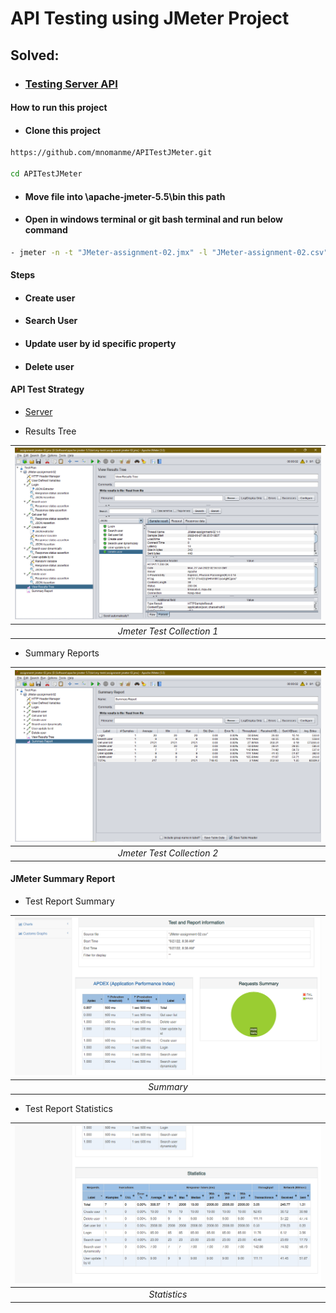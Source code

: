 # API Testing using JMeter Project

## **Solved:**

- ### [Testing Server API](http://dmoney.professionaltrainingbd.com)

#### How to run this project

- #### Clone this project

```bash
https://github.com/mnomanme/APITestJMeter.git

cd APITestJMeter
```

- #### Move file into **\apache-jmeter-5.5\bin** this path

- #### Open in windows terminal or git bash terminal and run below command

```bash
- jmeter -n -t "JMeter-assignment-02.jmx" -l "JMeter-assignment-02.csv" -e -o Reports
```

#### Steps

- #### Create user

- #### Search User

- #### Update user by id specific property

- #### Delete user

#### API Test Strategy

- [Server](https://demoqa.com/BookStore/v1/Books)

- Results Tree

| ![Jmeter Results Tree](./Images/test_collection.png) |
| :--------------------------------------------------: |
|              _Jmeter Test Collection 1_              |

- Summary Reports

| ![Jmeter Summary Reports](./Images/test_summary.png) |
| :--------------------------------------------------: |
|              _Jmeter Test Collection 2_              |

#### **JMeter Summary Report**

- Test Report Summary

| ![Test Case 1](./Images/test_report_01.png) |
| :-----------------------------------------: |
|                  _Summary_                  |

- Test Report Statistics

| ![Test Case 2](./Images/test_report_02.png) |
| :-----------------------------------------: |
|                _Statistics_                 |
